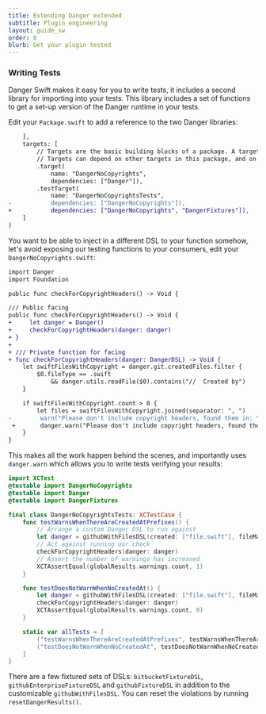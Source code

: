 ```yaml
---
title: Extending Danger extended
subtitle: Plugin engineering
layout: guide_sw
order: 0
blurb: Get your plugin tested
---
```


### Writing Tests

Danger Swift makes it easy for you to write tests, it includes a second library for importing into your tests. This
library includes a set of functions to get a set-up version of the Danger runtime in your tests.

Edit your `Package.swift` to add a reference to the two Danger libraries:

```diff
    ],
    targets: [
        // Targets are the basic building blocks of a package. A target can define a module or a test suite.
        // Targets can depend on other targets in this package, and on products in packages which this package depends on.
        .target(
            name: "DangerNoCopyrights",
            dependencies: ["Danger"]),
        .testTarget(
            name: "DangerNoCopyrightsTests",
-           dependencies: ["DangerNoCopyrights"]),
+           dependencies: ["DangerNoCopyrights", "DangerFixtures"]),
    ]
)
```

You want to be able to inject in a different DSL to your function somehow, let's avoid exposing our testing functions to
your consumers, edit your `DangerNoCopyrights.swift`:

```diff
import Danger
import Foundation

public func checkForCopyrightHeaders() -> Void {

/// Public facing
public func checkForCopyrightHeaders() -> Void {
+     let danger = Danger()
+     checkForCopyrightHeaders(danger: danger)
+ }
+
+ /// Private function for facing
+ func checkForCopyrightHeaders(danger: DangerDSL) -> Void {
    let swiftFilesWithCopyright = danger.git.createdFiles.filter {
        $0.fileType == .swift
            && danger.utils.readFile($0).contains("//  Created by")
    }

    if swiftFilesWithCopyright.count > 0 {
        let files = swiftFilesWithCopyright.joined(separator: ", ")
-        warn("Please don't include copyright headers, found them in: \(files)")
 +       danger.warn("Please don't include copyright headers, found them in: \(files)")
    }
}
```

This makes all the work happen behind the scenes, and importantly uses `danger.warn` which allows you to write tests
verifying your results:

```swift
import XCTest
@testable import DangerNoCopyrights
@testable import Danger
@testable import DangerFixtures

final class DangerNoCopyrightsTests: XCTestCase {
    func testWarnsWhenThereAreCreatedAtPrefixes() {
        // Arrange a custom Danger DSL to run against
        let danger = githubWithFilesDSL(created: ["file.swift"], fileMap: ["file.swift": "//  Created by Orta"])
        // Act against running our check
        checkForCopyrightHeaders(danger: danger)
        // Assert the number of warnings has increased
        XCTAssertEqual(globalResults.warnings.count, 1)
    }

    func testDoesNotWarnWhenNoCreatedAt() {
        let danger = githubWithFilesDSL(created: ["file.swift"], fileMap: ["file.swift": "{}"])
        checkForCopyrightHeaders(danger: danger)
        XCTAssertEqual(globalResults.warnings.count, 0)
    }

    static var allTests = [
        ("testWarnsWhenThereAreCreatedAtPrefixes", testWarnsWhenThereAreCreatedAtPrefixes),
        ("testDoesNotWarnWhenNoCreatedAt", testDoesNotWarnWhenNoCreatedAt)
    ]
}
```

There are a few fixtured sets of DSLs: `bitbucketFixtureDSL`, `githubEnterpriseFixtureDSL` and `githubFixtureDSL` in
addition to the customizable `githubWithFilesDSL`. You can reset the violations by running `resetDangerResults()`.
